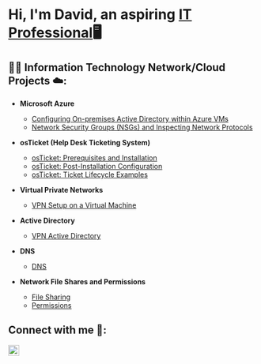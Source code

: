 <h1>Hi, I'm David, an aspiring <a href="www.linkedin.com/in/david-green-6597b029a">IT Professional</a>🖥️

<h2>👨‍💻 Information Technology Network/Cloud Projects ☁️:</h2>

- <b>Microsoft Azure</b>
  - [Configuring On-premises Active Directory within Azure VMs](https://github.com/gustygreen/configure-ad)
  - [Network Security Groups (NSGs) and Inspecting Network Protocols](https://github.com/gustygreen/azure-network-protocols)

- <b>osTicket (Help Desk Ticketing System)</b>
  - [osTicket: Prerequisites and Installation](https://github.com/gustygreen/osticket-prereqs)
  - [osTicket: Post-Installation Configuration](https://github.com/gustygreen/post-install-config)
  - [osTicket: Ticket Lifecycle Examples](https://github.com/gustygreen/ticket-lifecycle)

- <b>Virtual Private Networks</b>
   - [VPN Setup on a Virtual Machine](https://github.com/gustygreen/VPN-Setup.git)

- <b>Active Directory</b>
   - [VPN Active Directory](https://github.com/gustygreen/Active-Directory.git)

- <b>DNS</b>
   - [DNS](https://github.com/gustygreen/DNS.git)
 
- <b>Network File Shares and Permissions</b>
   - [File Sharing](https://github.com/gustygreen/File-Sharing.git)
   - [Permissions](https://github.com/gustygreen/Permissions.git)


<h2>Connect with me 📲:</h2>

[<img align="left" alt="David | LinkedIn" width="22px" src="https://cdn.jsdelivr.net/npm/simple-icons@v3/icons/linkedin.svg" />][linkedin]

[linkedin]: www.linkedin.com/in/david-green-6597b029
